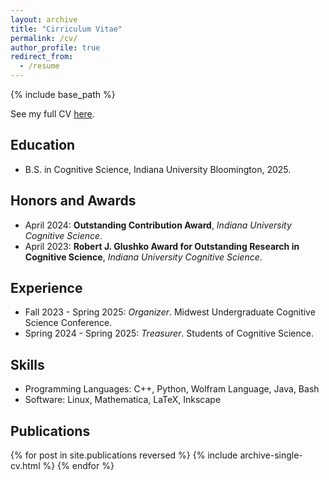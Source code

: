 ```yaml
---
layout: archive
title: "Cirriculum Vitae"
permalink: /cv/
author_profile: true
redirect_from:
  - /resume
---
```


{% include base_path %}

See my full CV [here](http://ThomasGaul.github.io/files/CV.pdf).

## Education
* B.S. in Cognitive Science, Indiana University Bloomington, 2025.

## Honors and Awards
<!--* September 2024: **Murray Austin Goldstone Scholarship for Undergraduate Research**, *Indiana University Cognitive Science*.-->
* April 2024: **Outstanding Contribution Award**, *Indiana University Cognitive Science*.
* April 2023: **Robert J. Glushko Award for Outstanding Research in Cognitive Science**, *Indiana University Cognitive Science*.

## Experience
* Fall 2023 - Spring 2025: *Organizer*. Midwest Undergraduate Cognitive Science Conference.
* Spring 2024 - Spring 2025: *Treasurer*. Students of Cognitive Science.

## Skills
* Programming Languages: C++, Python, Wolfram Language, Java, Bash
* Software: Linux, Mathematica, LaTeX, Inkscape

## Publications
{% for post in site.publications reversed %}
    {% include archive-single-cv.html %}
{% endfor %}
